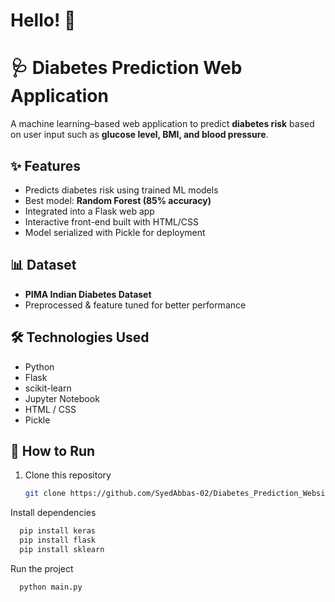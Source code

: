 # Hello! 👋

# 🩺 Diabetes Prediction Web Application

A machine learning–based web application to predict **diabetes risk** based on user input such as **glucose level, BMI, and blood pressure**.

## ✨ Features
- Predicts diabetes risk using trained ML models
- Best model: **Random Forest (85% accuracy)**
- Integrated into a Flask web app
- Interactive front-end built with HTML/CSS
- Model serialized with Pickle for deployment

## 📊 Dataset
- **PIMA Indian Diabetes Dataset**
- Preprocessed & feature tuned for better performance

## 🛠️ Technologies Used
- Python
- Flask
- scikit-learn
- Jupyter Notebook
- HTML / CSS
- Pickle

## 🚀 How to Run
1. Clone this repository  
   ```bash
   git clone https://github.com/SyedAbbas-02/Diabetes_Prediction_Website.git


Install dependencies

```cmd
  pip install keras
  pip install flask
  pip install sklearn
```


Run the project

```cmd
  python main.py
```